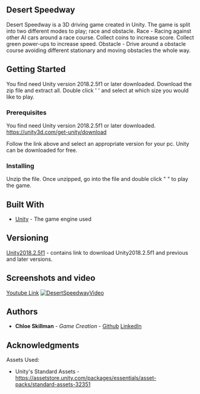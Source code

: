 ## Desert Speedway

Desert Speedway is a 3D driving game created in Unity. The game is split into two different modes to play; race and obstacle. 
Race - Racing against other AI cars around a race course. Collect coins to increase score. Collect green power-ups to increase speed.
Obstacle - Drive around a obstacle course avoiding different stationary and moving obstacles the whole way. 

## Getting Started

You find need Unity version 2018.2.5f1 or later downloaded. 
Download the zip file and extract all.
Double click '  ' and select at which size you would like to play.  

### Prerequisites

You find need Unity version 2018.2.5f1 or later downloaded.
https://unity3d.com/get-unity/download

Follow the link above and select an appropriate version for your pc.
Unity can be downloaded for free. 

### Installing

Unzip the file. Once unzipped, go into the file and double click "  " to play the game.

## Built With

* [Unity](https://unity3d.com/get-unity/download) - The game engine used

## Versioning

[Unity2018.2.5f1](https://unity3d.com/get-unity/download) - contains link to download Unity2018.2.5f1 and previous and later versions. 

## Screenshots and video

[Youtube Link](https://www.youtube.com/watch?v=u1ICIpVdFgA)
[![DesertSpeedwayVideo](https://i.ytimg.com/vi/u1ICIpVdFgA/hqdefault.jpg)](https://www.youtube.com/watch?v=u1ICIpVdFgA)

## Authors

* **Chloe Skillman** - *Game Creation* - [Github](https://github.com/ChloeLS)
                                         [LinkedIn](https://www.linkedin.com/in/chloe-skillman-b80941183/)

## Acknowledgments

Assets Used:
* Unity's Standard Assets - https://assetstore.unity.com/packages/essentials/asset-packs/standard-assets-32351
